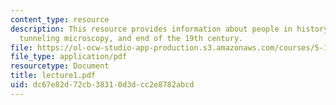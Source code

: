 ```yaml
---
content_type: resource
description: This resource provides information about people in history, scanning
  tunneling microscopy, and end of the 19th century.
file: https://ol-ocw-studio-app-production.s3.amazonaws.com/courses/5-112-principles-of-chemical-science-fall-2005/dc67e82d72cb38310d3dcc2e8782abcd_lecture1.pdf
file_type: application/pdf
resourcetype: Document
title: lecture1.pdf
uid: dc67e82d-72cb-3831-0d3d-cc2e8782abcd
---
```

